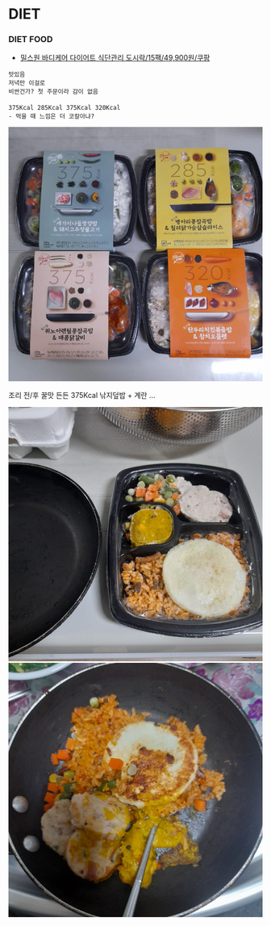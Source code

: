 # DIET

### DIET FOOD

- [밀스원 바디케어 다이어트 식단관리 도시락/15팩/49,900원/쿠팡](https://www.coupang.com/vp/products/156578020?vendorItemId=4274917603&sourceType=MyCoupang_my_orders_list_product_title&isAddedCart=)

```
맛있음
저녁만 이걸로
비싼건가? 첫 주문이라 감이 없음

375Kcal 285Kcal 375Kcal 320Kcal
- 먹을 때 느낌은 더 코칼아냐?
```

![밀스원](../../../images/diet/diet-food-1.webp)

조리 전/후 꿀맛 든든 375Kcal 낚지덮밥 + 계란 ...

![375 Kcal 1](../../../images/diet/375-1.jpeg)
![375 Kcal 2](../../../images/diet/375-2.jpeg)
